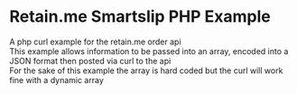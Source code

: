 # Retain.me Smartslip PHP Example
A php curl example for the retain.me order api</br>
This example allows information to be passed into an array, encoded into a JSON format then posted via curl to the api</br>
For the sake of this example the array is hard coded but the curl will work fine with a dynamic array 
